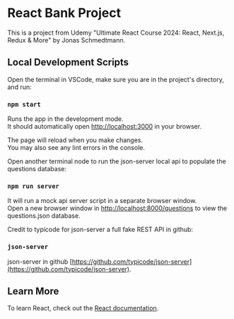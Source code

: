 # React Bank Project

This is a project from Udemy "Ultimate React Course 2024: React, Next.js, Redux & More" by Jonas Schmedtmann.

## Local Development Scripts

Open the terminal in VSCode, make sure you are in the project's directory, and run:

### `npm start`

Runs the app in the development mode.\
It should automatically open [http://localhost:3000](http://localhost:3000) in your browser.

The page will reload when you make changes.\
You may also see any lint errors in the console.

Open another terminal node to run the json-server local api to populate the questions database:

### `npm run server`

It will run a mock api server script in a separate browser window.\
Open a new browser window in [http://localhost:8000/questions](http://localhost:8000/questions) to view the questions.json database.

Credit to typicode for json-server a full fake REST API in github:

### `json-server`

json-server in github [https://github.com/typicode/json-server](https://github.com/typicode/json-server).

## Learn More

To learn React, check out the [React documentation](https://reactjs.org/).
